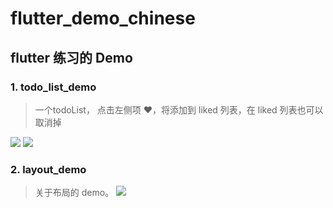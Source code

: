 # flutter_demo_chinese
## flutter 练习的 Demo
### 1. todo_list_demo
> 一个todoList， 点击左侧项 ❤️，将添加到 liked 列表，在 liked 列表也可以取消掉

![](http://wx3.sinaimg.cn/mw690/006965cFly1g06x8bzxr5j305k08xjri.jpg)
![](http://wx2.sinaimg.cn/mw690/006965cFly1g06x8gdap9j305k08y749.jpg)

### 2. layout_demo
> 关于布局的 demo。
![](http://wx2.sinaimg.cn/mw690/006965cFly1g0ax793uu3j308c0eb41i.jpg)